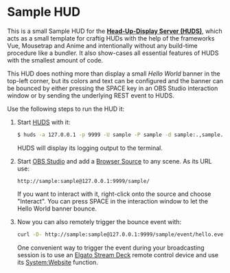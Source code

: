 
Sample HUD
==========

This is a small Sample HUD for the [**Head-Up-Display Server
(HUDS)**](http://npmjs.com/huds), which acts as a small template for
craftig HUDs with the help of the frameworks Vue, Mousetrap and Anime
and intentionally without any build-time procedure like a bundler. It
also show-cases all essential features of HUDS with the smallest amount
of code.

This HUD does nothing more than display a small *Hello World* banner in
the top-left corner, but its colors and text can be configured and the
banner can be bounced by either pressing the SPACE key in an OBS Studio
interaction window or by sending the underlying REST event to HUDS.

Use the following steps to run the HUD it:

1.  Start [HUDS](http://npmjs.com/huds) with it:

    ```sh
    $ huds -a 127.0.0.1 -p 9999 -U sample -P sample -d sample:.,sample.yaml
    ```

    HUDS will display its logging output to the terminal.

2.  Start [OBS Studio](https://obsproject.com/)
    and add a [Browser Source](https://obsproject.com/wiki/Sources-Guide#browsersource)
    to any scene. As its URL use:

    ```
    http://sample:sample@127.0.0.1:9999/sample/
    ```

    If you want to interact with it, right-click onto the source and choose
    "Interact". You can press SPACE in the interaction window to let the
    Hello World banner bounce.

3.  Now you can also remotely trigger the bounce event with:

    ```sh
	curl -D- http://sample:sample@127.0.0.1:9999/sample/event/hello.event=bounce
    ```

    One convenient way to trigger the event during your broadcasting
    session is to use an [Elgato Stream Deck](https://www.elgato.com/en/gaming/stream-deck)
    remote control device and use its [System:Website](https://help.elgato.com/hc/en-us/articles/360028234471-Elgato-Stream-Deck-System-Actions) function.

